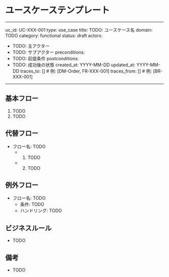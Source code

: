 # ユースケーステンプレート

---
uc_id: UC-XXX-001
type: use_case
title: TODO: ユースケース名
domain: TODO
category: functional
status: draft
actors:
  - TODO: 主アクター
  - TODO: サブアクター
preconditions:
  - TODO: 前提条件
postconditions:
  - TODO: 成功後の状態
created_at: YYYY-MM-DD
updated_at: YYYY-MM-DD
traces_to: []          # 例: [DM-Order, FR-XXX-001]
traces_from: []        # 例: [BR-XXX-001]
---

## 基本フロー
1. TODO
2. TODO

## 代替フロー
- フロー名: TODO
  - 1. TODO
  - 2. TODO

## 例外フロー
- フロー名: TODO
  - 条件: TODO
  - ハンドリング: TODO

## ビジネスルール
- TODO

## 備考
- TODO
